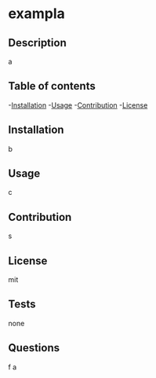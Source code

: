 
  # exampla
  
  ## Description
  a

  ## Table of contents
  -[Installation](#Installation)
  -[Usage](#Usage)
  -[Contribution](#Contribution)
  -[License](#License)

  ## Installation
  b

  ## Usage
  c
  
  ## Contribution
  s

  ## License
  mit

  ## Tests
  none

  
  ## Questions
  f
  a

   
  